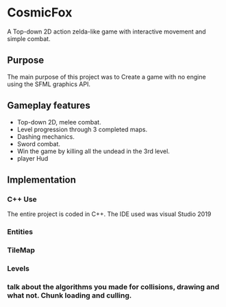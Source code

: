 # CosmicFox
A Top-down 2D action zelda-like game with interactive movement and simple combat.

## Purpose
The main purpose of this project was to Create a game with no engine using the SFML graphics API.

## Gameplay features
- Top-down 2D, melee combat.
- Level progression through 3 completed maps.
- Dashing mechanics.
- Sword combat.
- Win the game by killing all the undead in the 3rd level.
- player Hud

## Implementation
### C++ Use
The entire project is coded in C++. The IDE used was visual Studio 2019

### Entities

### TileMap

### Levels

### talk about the algorithms you made for collisions, drawing and what not. Chunk loading and culling.
### 











